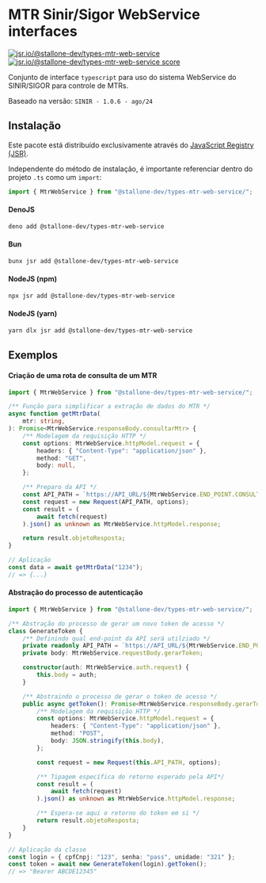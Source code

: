 # MTR Sinir/Sigor WebService interfaces

[![jsr.io/@stallone-dev/types-mtr-web-service](https://jsr.io/badges/@stallone-dev/types-mtr-web-service)](https://jsr.io/@stallone-dev/types-mtr-web-service)
[![jsr.io/@stallone-dev/types-mtr-web-service score](https://jsr.io/badges/@stallone-dev/types-mtr-web-service/score)](https://jsr.io/@stallone-dev/types-mtr-web-service)

Conjunto de interface `typescript` para uso do sistema WebService do SINIR/SIGOR para controle de MTRs.

Baseado na versão: `SINIR - 1.0.6 - ago/24`

## Instalação

Este pacote está distribuído exclusivamente através do [JavaScript Registry (JSR)](https://jsr.io/@stallone-dev/types-mtr-web-service/).

Independente do método de instalação, é importante referenciar dentro do projeto `.ts` como um `import`:

```ts
import { MtrWebService } from "@stallone-dev/types-mtr-web-service/";
```

#### DenoJS

```bash
deno add @stallone-dev/types-mtr-web-service
```

#### Bun

```bash
bunx jsr add @stallone-dev/types-mtr-web-service
```

#### NodeJS (npm)

```bash
npx jsr add @stallone-dev/types-mtr-web-service
```

#### NodeJS (yarn)

```bash
yarn dlx jsr add @stallone-dev/types-mtr-web-service
```

## Exemplos

#### Criação de uma rota de consulta de um MTR

```ts
import { MtrWebService } from "@stallone-dev/types-mtr-web-service/";

/** Função para simplificar a extração de dados do MTR */
async function getMtrData(
    mtr: string,
): Promise<MtrWebService.responseBody.consultarMtr> {
    /** Modelagem da requisição HTTP */
    const options: MtrWebService.httpModel.request = {
        headers: { "Content-Type": "application/json" },
        method: "GET",
        body: null,
    };

    /** Preparo da API */
    const API_PATH = `https://API_URL/${MtrWebService.END_POINT.CONSULTAR_MTR}/${mtr}`;
    const request = new Request(API_PATH, options);
    const result = (
        await fetch(request)
    ).json() as unknown as MtrWebService.httpModel.response;

    return result.objetoResposta;
}

// Aplicação
const data = await getMtrData("1234");
// => {...}
```

#### Abstração do processo de autenticação

```ts
import { MtrWebService } from "@stallone-dev/types-mtr-web-service/";

/** Abstração do processo de gerar um novo token de acesso */
class GenerateToken {
    /** Definindo qual end-point da API será utilziado */
    private readonly API_PATH = `https://API_URL/${MtrWebService.END_POINT.GERAR_TOKEN}`;
    private body: MtrWebService.requestBody.gerarToken;

    constructor(auth: MtrWebService.auth.request) {
        this.body = auth;
    }

    /** Abstraindo o processo de gerar o token de acesso */
    public async getToken(): Promise<MtrWebService.responseBody.gerarToken> {
        /** Modelagem da requisição HTTP */
        const options: MtrWebService.httpModel.request = {
            headers: { "Content-Type": "application/json" },
            method: "POST",
            body: JSON.stringify(this.body),
        };

        const request = new Request(this.API_PATH, options);

        /** Tipagem específica do retorno esperado pela API*/
        const result = (
            await fetch(request)
        ).json() as unknown as MtrWebService.httpModel.response;

        /** Espera-se aqui o retorno do token em si */
        return result.objetoResposta;
    }
}

// Aplicação da classe
const login = { cpfCnpj: "123", senha: "pass", unidade: "321" };
const token = await new GenerateToken(login).getToken();
// => "Bearer ABCDE12345"
```
